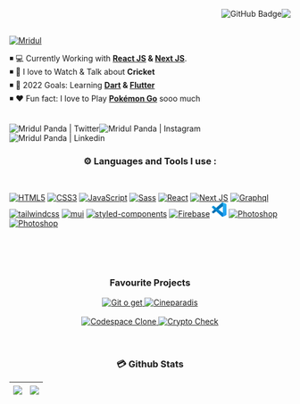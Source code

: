 [<img align="right" src="https://visitor-badge.glitch.me/badge?page_id=mridul2820.mridul2820" />][myprofile]
[<img align="right" src="https://img.shields.io/github/followers/mridul2820?label=Followers&style=social" alt="GitHub Badge" />][githubfollowers]

<br />
<br />

[<img src="https://res.cloudinary.com/dbxcernxw/image/upload/v1653556868/Mridul2820%20-%20Github/Mridul_-Github_banner_1_wzp1ws.png" alt="Mridul">][mridultech]

◾ 💻 Currently Working with **[React JS][react] & [Next JS][nextjs]**.
<br/>
◾ 🏏 I love to Watch & Talk about **Cricket**
<br/>
◾ 🥅 2022 Goals: Learning **[Dart][dart] & [Flutter][flutter]**
<br/>
◾ ❤ Fun fact: I love to Play **[Pokémon Go](https://pokemongolive.com)** sooo much
<br/>
<br/>

[<img align="left" alt="Mridul Panda | Twitter" src="https://res.cloudinary.com/dbxcernxw/image/upload/v1653581812/Mridul2820%20-%20Github/twitter_hqnx74.svg" />][twitter]
[<img align="left" alt="Mridul Panda | Instagram" src="https://res.cloudinary.com/dbxcernxw/image/upload/v1653581812/Mridul2820%20-%20Github/instagram_sen8xm.svg" />][instagram]
[<img align="left" alt="Mridul Panda | Linkedin" src="https://res.cloudinary.com/dbxcernxw/image/upload/v1653581812/Mridul2820%20-%20Github/linkedin_lttshj.svg" />][linkedin]

<br/>
<br/>

<div align="center"> 
  <h3>⚙ Languages and Tools I use :</h3>
</div>

<br/>

[<img alt="HTML5" width="33px" src="https://mridul2820.github.io/github-assets/assets/tech/html-5.svg" />][myprofile]
[<img alt="CSS3" width="33px" src="https://mridul2820.github.io/github-assets/assets/tech/css.svg" />][myprofile]
[<img alt="JavaScript" width="25px" src="https://mridul2820.github.io/github-assets/assets/tech/js.png" />][myprofile]
[<img alt="Sass" width="33px" src="https://mridul2820.github.io/github-assets/assets/tech/sass.svg" />][myprofile]
[<img alt="React" width="33px" src="https://mridul2820.github.io/github-assets/assets/tech/react.svg" />][myprofile]
[<img alt="Next JS" width="33px" src="https://mridul2820.github.io/github-assets/assets/tech/next-js.svg" />][myprofile]
[<img alt="Graphql" width="33px" src="https://mridul2820.github.io/github-assets/assets/tech/graphql.png" />][myprofile]
[<img alt="tailwindcss" width="33px" src="https://mridul2820.github.io/github-assets/assets/tech/tailwindcss.svg" />][myprofile]
[<img alt="mui" width="33px" src="https://mridul2820.github.io/github-assets/assets/tech/mui.png" />][myprofile]
[<img alt="styled-components" width="28px" src="https://mridul2820.github.io/github-assets/assets/tech/styled-components.png" />][myprofile]
[<img alt="Firebase" width="36px" src="https://mridul2820.github.io/github-assets/assets/tech/firebase.png" />][myprofile]
[<img alt="Visual Studio Code" width="26px" src="https://raw.githubusercontent.com/github/explore/80688e429a7d4ef2fca1e82350fe8e3517d3494d/topics/visual-studio-code/visual-studio-code.png" />][myprofile]
[<img alt="Photoshop" width="26px" src="https://upload.wikimedia.org/wikipedia/commons/thumb/a/af/Adobe_Photoshop_CC_icon.svg/1200px-Adobe_Photoshop_CC_icon.svg.png"/>][myprofile]
[<img alt="Photoshop" width="26px" src="https://upload.wikimedia.org/wikipedia/commons/thumb/4/40/Adobe_Premiere_Pro_CC_icon.svg/1200px-Adobe_Premiere_Pro_CC_icon.svg.png"/>][myprofile]

<br />
<br />
<br/>

<div align="center"> 
  <h3>Favourite Projects</h3>
</div>

<div align="center"> 
  <a href="https://github.com/Mridul2820/git-o-get">
    <img width="400" alt="Git o get" src="https://res.cloudinary.com/dbxcernxw/image/upload/v1653569832/Mridul2820%20-%20Github/git_o_get_hzrymn.png" />
  </a>
  <a href="https://github.com/Mridul2820/cineparadis">
    <img width="400" alt="Cineparadis" src="https://res.cloudinary.com/dbxcernxw/image/upload/v1653569833/Mridul2820%20-%20Github/cineparadis_fkkttg.png" />
  </a>
</div>
<br/>
<div align="center"> 
  <a href="https://github.com/Mridul2820/github-codespaces-clone">
    <img width="400" alt="Codespace Clone" src="https://res.cloudinary.com/dbxcernxw/image/upload/v1653569833/Mridul2820%20-%20Github/codespaces_clone_tgfkqx.png" />
  </a>
  <a href="https://github.com/Mridul2820/crypto-check">
    <img width="400" alt="Crypto Check" src="https://res.cloudinary.com/dbxcernxw/image/upload/v1653569832/Mridul2820%20-%20Github/crypto_check_pwguob.png" />
  </a>
</div>

<br/>
<br />

<div align="center"> 
  <h3>💳 Github Stats</h3>
</div>

| <img align="center" src="https://mridul-github-readme-stats.vercel.app/api?username=Mridul2820&show_icons=true&include_all_commits=true&theme=buefy&hide_border=true" /> | <img align="center" src="https://mridul-github-readme-stats.vercel.app/api/top-langs/?username=Mridul2820&layout=compact&theme=buefy&hide_border=true" /> |
| ------------------------------------------------------------------------------------------------------------------------------------------------------------------------ | --------------------------------------------------------------------------------------------------------------------------------------------------------- |

[myprofile]: https://github.com/Mridul2820
[githubfollowers]: https://github.com/mridul2820?tab=followers
[buymeacoffee]: https://www.buymeacoffee.com/Mriduls
[crichut]: https://www.facebook.com/crichutcricket/
[sportzhut]: https://www.sportzhut.com/
[facebook]: https://www.facebook.com/imridul2820
[instagram]: https://www.instagram.com/i_mridul
[twitter]: https://twitter.com/i_mridul
[linkedin]: https://www.linkedin.com/in/mridul2820/
[mridultech]: https://www.mridul.tech/
[react]: https://reactjs.org/
[nextjs]: https://nextjs.org/
[reactnative]: https://reactnative.dev/
[flutter]: https://flutter.dev/
[dart]: https://dart.dev/
